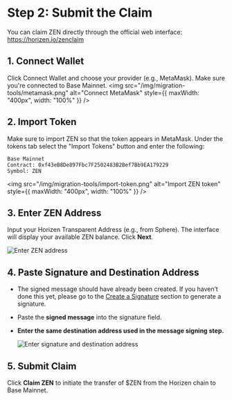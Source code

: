 # Step 2: Submit the Claim

You can claim ZEN directly through the official web interface: https://horizen.io/zenclaim

## 1. Connect Wallet

   Click Connect Wallet and choose your provider (e.g., MetaMask). Make sure you're connected to Base Mainnet.
   <img src="/img/migration-tools/metamask.png" alt="Connect MetaMask" style={{ maxWidth: "400px", width: "100%" }} />

## 2. Import Token
  Make sure to import ZEN so that the token appears in MetaMask. Under the tokens tab select the "Import Tokens" button and enter the following:

   ```
   Base Mainnet
   Contract: 0xf43eB8De897Fbc7F2502483B2Bef7Bb9EA179229
   Symbol: ZEN
   ```

   <img src="/img/migration-tools/import-token.png" alt="Import ZEN token" style={{ maxWidth: "400px", width: "100%" }} />

## 3. Enter ZEN Address
   Input your Horizen Transparent Address (e.g., from Sphere).
   The interface will display your available ZEN balance.
   Click **Next**.

   ![Enter ZEN address](/img/migration-tools/claim-1.png)

## 4. Paste Signature and Destination Address

   - The signed message should have already been created. If you haven’t done this yet, please go to the [Create a Signature](/mainnet-migration-instructions/create-a-signature) section to generate a signature.
   - Paste the **signed message** into the signature field. 
   - **Enter the same destination address used in the message signing step.**

     ![Enter signature and destination address](/img/migration-tools/claim-2.png)

## 5. Submit Claim

   Click **Claim ZEN** to initiate the transfer of $ZEN from the Horizen chain to Base Mainnet.